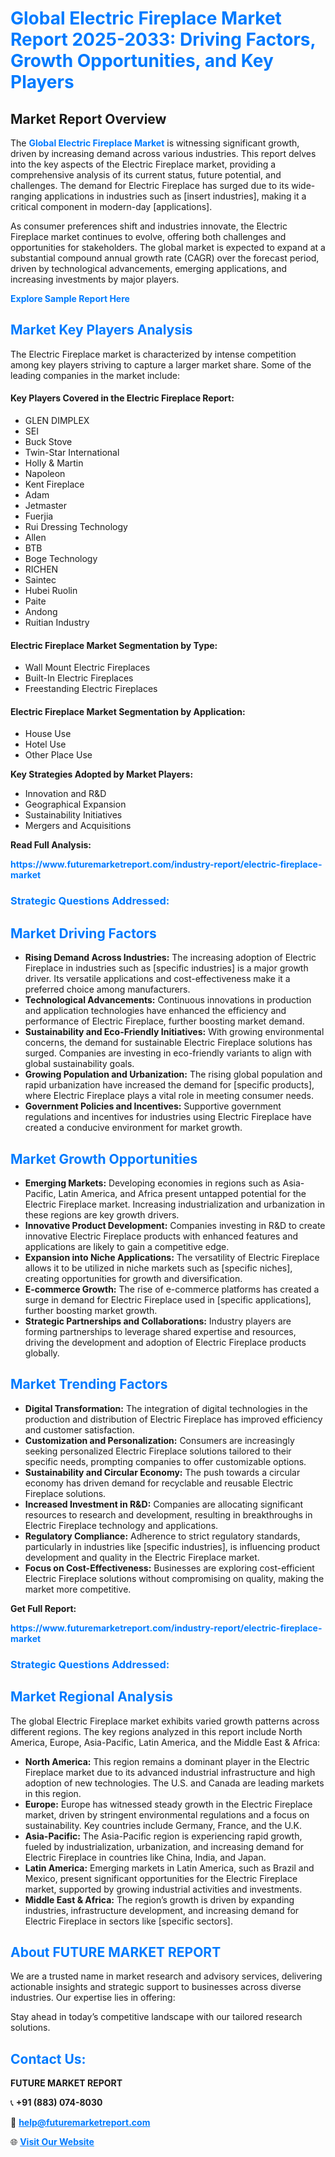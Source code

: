 <h1 style="color: #007BFF;">Global Electric Fireplace Market Report 2025-2033: Driving Factors, Growth Opportunities, and Key Players</h1>

<section id="overview">
<h2>Market Report Overview</h2>
<p>The <a href="https://www.futuremarketreport.com/industry-report/electric-fireplace-market" style="color: #007BFF; text-decoration: none;"><strong>Global Electric Fireplace Market</strong></a> is witnessing significant growth, driven by increasing demand across various industries. This report delves into the key aspects of the Electric Fireplace market, providing a comprehensive analysis of its current status, future potential, and challenges. The demand for Electric Fireplace has surged due to its wide-ranging applications in industries such as [insert industries], making it a critical component in modern-day [applications].</p>
<p>As consumer preferences shift and industries innovate, the Electric Fireplace market continues to evolve, offering both challenges and opportunities for stakeholders. The global market is expected to expand at a substantial compound annual growth rate (CAGR) over the forecast period, driven by technological advancements, emerging applications, and increasing investments by major players.</p>
</section>

<section id="overview">
<p><a href="https://www.futuremarketreport.com/request-sample/reportId=87965" style="color: #007BFF; text-decoration: none;"><strong>Explore Sample Report Here</strong></a></p>
</section>

<section id="key-players">
<h2 style="color: #007BFF;">Market Key Players Analysis</h2>
<p>The Electric Fireplace market is characterized by intense competition among key players striving to capture a larger market share. Some of the leading companies in the market include:</p>
<h4>Key Players Covered in the Electric Fireplace Report:</h4>
<ul><li>GLEN DIMPLEX</li><li>SEI</li><li>Buck Stove</li><li>Twin-Star International</li><li>Holly &amp; Martin</li><li>Napoleon</li><li>Kent Fireplace</li><li>Adam</li><li>Jetmaster</li><li>Fuerjia</li><li>Rui Dressing Technology</li><li>Allen</li><li>BTB</li><li>Boge Technology</li><li>RICHEN</li><li>Saintec</li><li>Hubei Ruolin</li><li>Paite</li><li>Andong</li><li>Ruitian Industry</li></ul>
<h4>Electric Fireplace Market Segmentation by Type:</h4>
<ul><li>Wall Mount Electric Fireplaces</li><li>Built-In Electric Fireplaces</li><li>Freestanding Electric Fireplaces</li></ul>

<h4>Electric Fireplace Market Segmentation by Application:</h4>
<ul><li>House Use</li><li>Hotel Use</li><li>Other Place Use</li></ul>
<p><strong>Key Strategies Adopted by Market Players:</strong></p>
<ul>
<li>Innovation and R&D</li>
<li>Geographical Expansion</li>
<li>Sustainability Initiatives</li>
<li>Mergers and Acquisitions</li>
</ul>
</section>

<section>
<p><strong>Read Full Analysis: </strong></p><a href="https://www.futuremarketreport.com/industry-report/electric-fireplace-market" style="color: #007BFF; text-decoration: none;"><strong>https://www.futuremarketreport.com/industry-report/electric-fireplace-market</strong></a>
<h3 style="color: #007BFF;">Strategic Questions Addressed:</h3>
</section>

<section id="driving-factors">
<h2 style="color: #007BFF;">Market Driving Factors</h2>
<ul>
<li><strong>Rising Demand Across Industries:</strong> The increasing adoption of Electric Fireplace in industries such as [specific industries] is a major growth driver. Its versatile applications and cost-effectiveness make it a preferred choice among manufacturers.</li>
<li><strong>Technological Advancements:</strong> Continuous innovations in production and application technologies have enhanced the efficiency and performance of Electric Fireplace, further boosting market demand.</li>
<li><strong>Sustainability and Eco-Friendly Initiatives:</strong> With growing environmental concerns, the demand for sustainable Electric Fireplace solutions has surged. Companies are investing in eco-friendly variants to align with global sustainability goals.</li>
<li><strong>Growing Population and Urbanization:</strong> The rising global population and rapid urbanization have increased the demand for [specific products], where Electric Fireplace plays a vital role in meeting consumer needs.</li>
<li><strong>Government Policies and Incentives:</strong> Supportive government regulations and incentives for industries using Electric Fireplace have created a conducive environment for market growth.</li>
</ul>
</section>

<section id="growth-opportunities">
<h2 style="color: #007BFF;">Market Growth Opportunities</h2>
<ul>
<li><strong>Emerging Markets:</strong> Developing economies in regions such as Asia-Pacific, Latin America, and Africa present untapped potential for the Electric Fireplace market. Increasing industrialization and urbanization in these regions are key growth drivers.</li>
<li><strong>Innovative Product Development:</strong> Companies investing in R&D to create innovative Electric Fireplace products with enhanced features and applications are likely to gain a competitive edge.</li>
<li><strong>Expansion into Niche Applications:</strong> The versatility of Electric Fireplace allows it to be utilized in niche markets such as [specific niches], creating opportunities for growth and diversification.</li>
<li><strong>E-commerce Growth:</strong> The rise of e-commerce platforms has created a surge in demand for Electric Fireplace used in [specific applications], further boosting market growth.</li>
<li><strong>Strategic Partnerships and Collaborations:</strong> Industry players are forming partnerships to leverage shared expertise and resources, driving the development and adoption of Electric Fireplace products globally.</li>
</ul>
</section>

<section id="trending-factors">
<h2 style="color: #007BFF;">Market Trending Factors</h2>
<ul>
<li><strong>Digital Transformation:</strong> The integration of digital technologies in the production and distribution of Electric Fireplace has improved efficiency and customer satisfaction.</li>
<li><strong>Customization and Personalization:</strong> Consumers are increasingly seeking personalized Electric Fireplace solutions tailored to their specific needs, prompting companies to offer customizable options.</li>
<li><strong>Sustainability and Circular Economy:</strong> The push towards a circular economy has driven demand for recyclable and reusable Electric Fireplace solutions.</li>
<li><strong>Increased Investment in R&D:</strong> Companies are allocating significant resources to research and development, resulting in breakthroughs in Electric Fireplace technology and applications.</li>
<li><strong>Regulatory Compliance:</strong> Adherence to strict regulatory standards, particularly in industries like [specific industries], is influencing product development and quality in the Electric Fireplace market.</li>
<li><strong>Focus on Cost-Effectiveness:</strong> Businesses are exploring cost-efficient Electric Fireplace solutions without compromising on quality, making the market more competitive.</li>
</ul>
</section>

<section>
<p><strong>Get Full Report: </strong></p><a href="https://www.futuremarketreport.com/industry-report/electric-fireplace-market" style="color: #007BFF; text-decoration: none;"><strong>https://www.futuremarketreport.com/industry-report/electric-fireplace-market</strong></a>
<h3 style="color: #007BFF;">Strategic Questions Addressed:</h3>
</section>


<section id="regional-analysis">
<h2 style="color: #007BFF;">Market Regional Analysis</h2>
<p>The global Electric Fireplace market exhibits varied growth patterns across different regions. The key regions analyzed in this report include North America, Europe, Asia-Pacific, Latin America, and the Middle East & Africa:</p>
<ul>
<li><strong>North America:</strong> This region remains a dominant player in the Electric Fireplace market due to its advanced industrial infrastructure and high adoption of new technologies. The U.S. and Canada are leading markets in this region.</li>
<li><strong>Europe:</strong> Europe has witnessed steady growth in the Electric Fireplace market, driven by stringent environmental regulations and a focus on sustainability. Key countries include Germany, France, and the U.K.</li>
<li><strong>Asia-Pacific:</strong> The Asia-Pacific region is experiencing rapid growth, fueled by industrialization, urbanization, and increasing demand for Electric Fireplace in countries like China, India, and Japan.</li>
<li><strong>Latin America:</strong> Emerging markets in Latin America, such as Brazil and Mexico, present significant opportunities for the Electric Fireplace market, supported by growing industrial activities and investments.</li>
<li><strong>Middle East & Africa:</strong> The region’s growth is driven by expanding industries, infrastructure development, and increasing demand for Electric Fireplace in sectors like [specific sectors].</li>
</ul>
</section>

<footer>
<h2 style="color: #007BFF;">About FUTURE MARKET REPORT</h2>
<p>We are a trusted name in market research and advisory services, delivering actionable insights and strategic support to businesses across diverse industries. Our expertise lies in offering:</p>

<p>Stay ahead in today’s competitive landscape with our tailored research solutions.</p>

<h2 style="color: #007BFF;">Contact Us:</h2>
<p><strong>FUTURE MARKET REPORT</strong></p>
<p>📞 <strong>+91 (883) 074-8030</strong></p>
<p>📧 <strong><a href="mailto:help@futuremarketreport.com" style="color: #007BFF;">help@futuremarketreport.com</a></strong></p>
<p>🌐 <strong><a href="https://www.futuremarketreport.com/" style="color: #007BFF;">Visit Our Website</a></strong></p>
</footer>